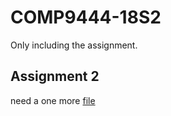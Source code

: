 # COMP9444-18S2

Only including the assignment.

## Assignment 2

need a one more [file](https://drive.google.com/file/d/1BDfq-6uf7MdfjJfkz60FAs2dK1H-tPU-/view?usp=sharing)